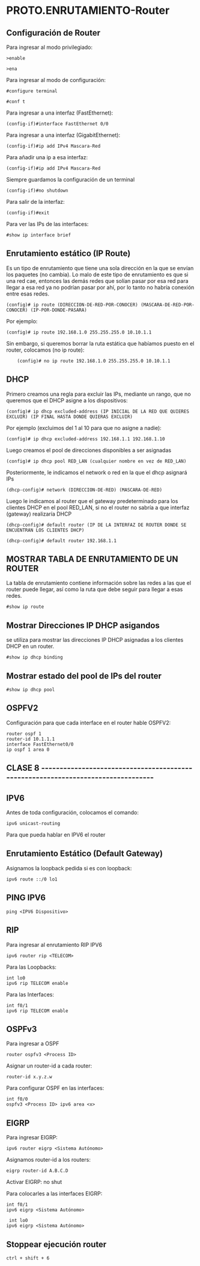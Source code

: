 # PROTO.ENRUTAMIENTO-Router

## Configuración de Router

Para ingresar al modo privilegiado:

    >enable

    >ena

Para ingresar al modo de configuración:

    #configure terminal

    #conf t

Para ingresar a una interfaz (FastEthernet):

    (config-if)#interface FastEthernet 0/0
    
Para ingresar a una interfaz (GigabitEthernet):

    (config-if)#ip add IPv4 Mascara-Red

Para añadir una ip a esa interfaz:

    (config-if)#ip add IPv4 Mascara-Red

Siempre guardamos la configuración de un terminal

    (config-if)#no shutdown

Para salir de la interfaz:

    (config-if)#exit

Para ver las IPs de las interfaces:

    #show ip interface brief

## Enrutamiento estático (IP Route)

Es un tipo de enrutamiento que tiene una sola dirección en la que se envían los paquetes (no cambia). Lo malo de este tipo de enrutamiento es que si una red cae, entonces las demás redes que solían pasar por esa red para llegar a esa red ya no podrían pasar por ahí, por lo tanto no habría conexión entre esas redes.

    (config)# ip route (DIRECCION-DE-RED-POR-CONOCER) (MASCARA-DE-RED-POR-CONOCER) (IP-POR-DONDE-PASARA)

Por ejemplo:

    (config)# ip route 192.168.1.0 255.255.255.0 10.10.1.1

Sin embargo, si queremos borrar la ruta estática que habíamos puesto en el router, colocamos (no ip route):

        (config)# no ip route 192.168.1.0 255.255.255.0 10.10.1.1

## DHCP

Primero creamos una regla para excluir las IPs, mediante un rango, que no queremos que el DHCP asigne a los dispositivos: 

    (config)# ip dhcp excluded-address (IP INICIAL DE LA RED QUE QUIERES EXCLUIR) (IP FINAL HASTA DONDE QUIERAS EXCLUIR)

Por ejemplo (excluimos del 1 al 10 para que no asigne a nadie):

    (config)# ip dhcp excluded-address 192.168.1.1 192.168.1.10

Luego creamos el pool de direcciones disponibles a ser asignadas

    (config)# ip dhcp pool RED_LAN (cualquier nombre en vez de RED_LAN)

Posteriormente, le indicamos el network o red en la que el dhcp asignará IPs

    (dhcp-config)# network (DIRECCION-DE-RED) (MASCARA-DE-RED)

Luego le indicamos al router que el gateway predeterminado para los clientes DHCP en el pool RED_LAN, si no el router no sabría a que interfaz (gateway) realizaría DHCP

    (dhcp-config)# default router (IP DE LA INTERFAZ DE ROUTER DONDE SE ENCUENTRAN LOS CLIENTES DHCP)

    (dhcp-config)# default router 192.168.1.1

## MOSTRAR TABLA DE ENRUTAMIENTO DE UN ROUTER
La tabla de enrutamiento contiene información sobre las redes a las que el router puede llegar, así como la ruta que debe seguir para llegar a esas redes.

    #show ip route

## Mostrar Direcciones IP DHCP asigandos

se utiliza para mostrar las direcciones IP DHCP asignadas a los clientes DHCP en un router.

    #show ip dhcp binding

## Mostrar estado del pool de IPs del router

    #show ip dhcp pool

## OSPFV2
Configuración para que cada interface en el router hable OSPFV2:

    router ospf 1
    router-id 10.1.1.1
    interface FastEthernet0/0
    ip ospf 1 area 0

## CLASE 8 ---------------------------------------------------------------------------------

## IPV6

Antes de toda configuración, colocamos el comando:

    ipv6 unicast-routing

Para que pueda hablar en IPV6 el router

## Enrutamiento Estático (Default Gateway)
Asignamos la loopback pedida si es con loopback:

    ipv6 route ::/0 lo1

## PING IPV6

    ping <IPV6 Dispositivo>

## RIP
Para ingresar al enrutamiento RIP IPV6

    ipv6 router rip <TELECOM>
    
Para las Loopbacks:

    int lo0
    ipv6 rip TELECOM enable

Para las Interfaces:

    int f0/1
    ipv6 rip TELECOM enable

    
## OSPFv3

Para ingresar a OSPF

    router ospfv3 <Process ID>

Asignar un router-id a cada router:

    router-id x.y.z.w
    
Para configurar OSPF en las interfaces:

    int f0/0
    ospfv3 <Process ID> ipv6 area <x>

## EIGRP

Para ingresar  EIGRP:

    ipv6 router eigrp <Sistema Autónomo>

Asignamos router-id a los routers:

    eigrp router-id A.B.C.D

Activar EIGRP:
    no shut

Para colocarles a las interfaces EIGRP:

    int f0/1
    ipv6 eigrp <Sistema Autónomo>

     int lo0
    ipv6 eigrp <Sistema Autónomo>
    

## Stoppear ejecución router

    ctrl + shift + 6
    
    

    


    
     



        

